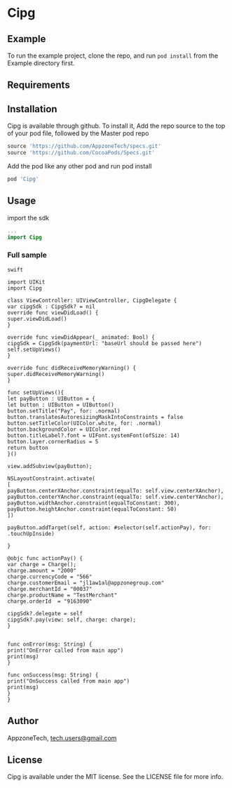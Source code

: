 # Cipg

## Example

To run the example project, clone the repo, and run `pod install` from the Example directory first.

## Requirements

## Installation

Cipg is available through github. To install
it,  Add the repo source to the top of your pod file, followed by the Master pod repo

```ruby
source 'https://github.com/AppzoneTech/specs.git'
source 'https://github.com/CocoaPods/Specs.git'
```

Add the pod like any other pod and run pod install

```ruby
pod 'Cipg'
```

## Usage

import the sdk 

```swift
...
import Cipg
```

###  Full sample
```
swift

import UIKit
import Cipg

class ViewController: UIViewController, CipgDelegate {
var cipgSdk : CipgSdk? = nil
override func viewDidLoad() {
super.viewDidLoad()
}

override func viewDidAppear(_ animated: Bool) {
cipgSdk = CipgSdk(paymentUrl: "baseUrl should be passed here")
self.setUpViews()
}

override func didReceiveMemoryWarning() {
super.didReceiveMemoryWarning()
}

func setUpViews(){
let payButton : UIButton = {
let button : UIButton = UIButton()
button.setTitle("Pay", for: .normal)
button.translatesAutoresizingMaskIntoConstraints = false
button.setTitleColor(UIColor.white, for: .normal)
button.backgroundColor = UIColor.red
button.titleLabel?.font = UIFont.systemFont(ofSize: 14)
button.layer.cornerRadius = 5
return button
}()

view.addSubview(payButton);

NSLayoutConstraint.activate(
[
payButton.centerXAnchor.constraint(equalTo: self.view.centerXAnchor),
payButton.centerYAnchor.constraint(equalTo: self.view.centerYAnchor),
payButton.widthAnchor.constraint(equalToConstant: 300),
payButton.heightAnchor.constraint(equalToConstant: 50)
])

payButton.addTarget(self, action: #selector(self.actionPay), for: .touchUpInside)

}

@objc func actionPay() {
var charge = Charge();
charge.amount = "2000"
charge.currencyCode = "566"
charge.customerEmail = "jl1aw1al@appzonegroup.com"
charge.merchantId = "00037"
charge.productName = "TestMerchant"
charge.orderId  = "9163090"

cipgSdk?.delegate = self
cipgSdk?.pay(view: self, charge: charge);
}


func onError(msg: String) {
print("OnError called from main app")
print(msg)
}

func onSuccess(msg: String) {
print("OnSuccess called from main app")
print(msg)
}
}
```



## Author

AppzoneTech, tech.users@gmail.com

## License

Cipg is available under the MIT license. See the LICENSE file for more info.
